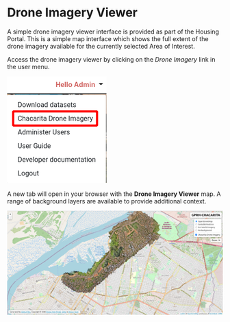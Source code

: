 # Drone Imagery Viewer

A simple drone imagery viewer interface is provided as part of the Housing Portal. This is a simple map interface which shows the full extent of the drone imagery available for the currently selected Area of Interest.

Access the drone imagery viewer by clicking on the _Drone Imagery_ link in the user menu.

![](./images/drone-viewer-link.png)

A new tab will open in your browser with the **Drone Imagery Viewer** map. A range of background layers are available to provide additional context.

![](./images/drone-imagery-viewer.png)
